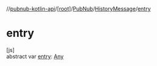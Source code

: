 //[pubnub-kotlin-api](../../../../index.md)/[[root]](../../index.md)/[PubNub](../index.md)/[HistoryMessage](index.md)/[entry](entry.md)

# entry

[js]\
abstract var [entry](entry.md): [Any](https://kotlinlang.org/api/latest/jvm/stdlib/kotlin-stdlib/kotlin/-any/index.html)
